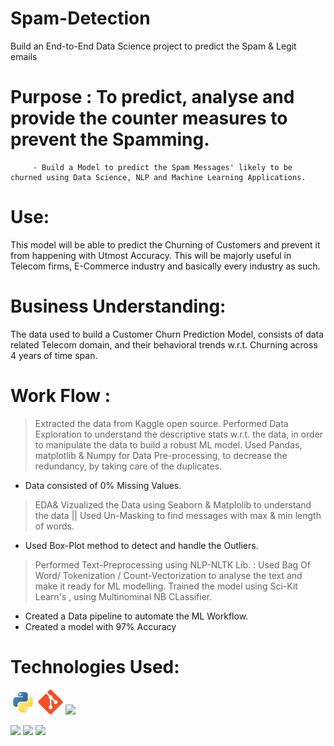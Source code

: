 # Spam-Detection
Build an End-to-End Data Science project to predict the Spam &amp; Legit emails

# Purpose : To predict, analyse and provide the counter measures to prevent the Spamming. 
         - Build a Model to predict the Spam Messages' likely to be churned using Data Science, NLP and Machine Learning Applications.

# Use: 
This model will be able to predict the Churning of Customers and prevent it from happening with Utmost Accuracy. This will be majorly useful in Telecom firms, E-Commerce industry and basically every industry as such.

# Business Understanding: 
The data used to build a Customer Churn Prediction Model, consists of data related Telecom domain, and their behavioral trends w.r.t. Churning across 4 years of time span. 

# Work Flow :
> Extracted the data from Kaggle open source.
> Performed Data Exploration to understand the descriptive stats  w.r.t. the data, in order to manipulate the data to build a robust ML model.
> Used Pandas, matplotlib &  Numpy for Data Pre-processing, to decrease the redundancy, by taking care of the duplicates.
  - Data consisted of 0% Missing Values.
> EDA& Vizualized the Data using Seaborn & Matplolib to understand the data || Used Un-Masking to find messages with max & min length of words.
  - Used Box-Plot method to detect and handle the Outliers.
> Performed Text-Preprocessing using NLP-NLTK Lib. : Used Bag Of Word/ Tokenization / Count-Vectorization to analyse the text and make it ready for ML modelling.
> Trained the model using Sci-Kit Learn's , using Multinominal NB CLassifier.
  - Created a Data pipeline to automate the ML Workflow.
  - Created a model with 97% Accuracy
# Technologies Used:
<code><img height="40" src="https://raw.githubusercontent.com/devicons/devicon/master/icons/python/python-original.svg" title="python"></code>
<code><img height="40" src="https://raw.githubusercontent.com/devicons/devicon/master/icons/git/git-original.svg" title="git"></code>
[<img target="_blank" src="https://forthebadge.com/images/badges/made-with-python.svg">](https://www.python.org/)

[<img target="_blank" src="https://scikit-learn.org/stable/_static/scikit-learn-logo-small.png" width=200>](https://scikit-learn.org/stable/) [<img target="_blank" src="https://flask.palletsprojects.com/en/1.1.x/_images/flask-logo.png" width=170>](https://flask.palletsprojects.com/en/1.1.x/) [<img target="_blank" src="https://number1.co.za/wp-content/uploads/2017/10/gunicorn_logo-300x85.png" width=280>](https://gunicorn.org)


